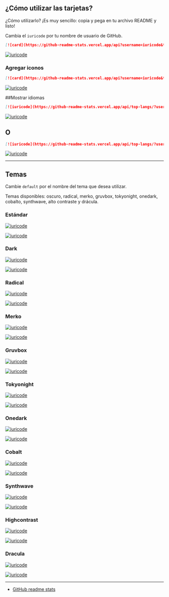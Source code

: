 ## ¿Cómo utilizar las tarjetas?

¿Cómo utilizarlo? ¡Es muy sencillo: copia y pega en tu archivo README y listo!

Cambia el `iuricode` por tu nombre de usuario de GitHub.

```md
[![card](https://github-readme-stats.vercel.app/api?username=iuricode&theme=default)](https://github.com/anuraghazra/github-readme-stats)
```

[![iuricode](https://github-readme-stats.vercel.app/api?username=iuricode&theme=default)](https://github.com/anuraghazra/github-readme-stats)

### Agregar iconos

```md
[![card](https://github-readme-stats.vercel.app/api?username=iuricode&theme=default&show_icons=true)](https://github.com/anuraghazra/github-readme-stats)
```

[![iuricode](https://github-readme-stats.vercel.app/api?username=iuricode&theme=default&show_icons=true)](https://github.com/anuraghazra/github-readme-stats)

##Mostrar idiomas

```md
[![iuricode](https://github-readme-stats.vercel.app/api/top-langs/?username=iuricode&hide=html&layout=compact&theme=default)](https://github.com/anuraghazra/github-readme-stats)
```

[![iuricode](https://github-readme-stats.vercel.app/api/top-langs/?username=iuricode&hide=html&layout=compact&theme=default)](https://github.com/anuraghazra/github-readme-stats)

## O

```md
[![iuricode](https://github-readme-stats.vercel.app/api/top-langs/?username=iuricode&layout=compact)](https://github.com/anuraghazra/github-readme-stats)
```

[![iuricode](https://github-readme-stats.vercel.app/api/top-langs/?username=iuricode&layout=compact)](https://github.com/anuraghazra/github-readme-stats)

---

## Temas

Cambie `default` por el nombre del tema que desea utilizar.

Temas disponibles: oscuro, radical, merko, gruvbox, tokyonight, onedark, cobalto, synthwave, alto contraste y drácula.

### Estándar

[![iuricode](https://github-readme-stats.vercel.app/api?username=iuricode&theme=default)](https://github.com/anuraghazra/github-readme-stats)

[![iuricode](https://github-readme-stats.vercel.app/api/top-langs/?username=iuricode&hide=html&layout=compact&theme=default)](https://github.com/anuraghazra/github-readme-stats)

### Dark

[![iuricode](https://github-readme-stats.vercel.app/api?username=iuricode&theme=dark)](https://github.com/anuraghazra/github-readme-stats)

[![iuricode](https://github-readme-stats.vercel.app/api/top-langs/?username=iuricode&hide=html&layout=compact&theme=dark)](https://github.com/anuraghazra/github-readme-stats)

### Radical

[![iuricode](https://github-readme-stats.vercel.app/api?username=iuricode&theme=radical)](https://github.com/anuraghazra/github-readme-stats)

[![iuricode](https://github-readme-stats.vercel.app/api/top-langs/?username=iuricode&hide=html&layout=compact&theme=radical)](https://github.com/anuraghazra/github-readme-stats)

### Merko

[![iuricode](https://github-readme-stats.vercel.app/api?username=iuricode&theme=merko)](https://github.com/anuraghazra/github-readme-stats)

[![iuricode](https://github-readme-stats.vercel.app/api/top-langs/?username=iuricode&hide=html&layout=compact&theme=merko)](<[https://github.com/iuricode/](https://github.com/anuraghazra/github-readme-stats)>)

### Gruvbox

[![iuricode](https://github-readme-stats.vercel.app/api?username=iuricode&theme=gruvbox)](https://github.com/anuraghazra/github-readme-stats)

[![iuricode](https://github-readme-stats.vercel.app/api/top-langs/?username=iuricode&hide=html&layout=compact&theme=gruvbox)](https://github.com/anuraghazra/github-readme-stats)

### Tokyonight

[![iuricode](https://github-readme-stats.vercel.app/api?username=iuricode&theme=tokyonight)](https://github.com/anuraghazra/github-readme-stats)

[![iuricode](https://github-readme-stats.vercel.app/api/top-langs/?username=iuricode&hide=html&layout=compact&theme=tokyonight)](https://github.com/anuraghazra/github-readme-stats)

### Onedark

[![iuricode](https://github-readme-stats.vercel.app/api?username=iuricode&theme=onedark)](https://github.com/anuraghazra/github-readme-stats)

[![iuricode](https://github-readme-stats.vercel.app/api/top-langs/?username=iuricode&hide=html&layout=compact&theme=onedark)](https://github.com/anuraghazra/github-readme-stats)

### Cobalt

[![iuricode](https://github-readme-stats.vercel.app/api?username=iuricode&theme=cobalt)](https://github.com/anuraghazra/github-readme-stats)

[![iuricode](https://github-readme-stats.vercel.app/api/top-langs/?username=iuricode&hide=html&layout=compact&theme=cobalt)](https://github.com/anuraghazra/github-readme-stats)

### Synthwave

[![iuricode](https://github-readme-stats.vercel.app/api?username=iuricode&theme=synthwave)](https://github.com/anuraghazra/github-readme-stats)

[![iuricode](https://github-readme-stats.vercel.app/api/top-langs/?username=iuricode&hide=html&layout=compact&theme=synthwave)](https://github.com/anuraghazra/github-readme-stats)

### Highcontrast

[![iuricode](https://github-readme-stats.vercel.app/api?username=iuricode&theme=highcontrast)](https://github.com/anuraghazra/github-readme-stats)

[![iuricode](https://github-readme-stats.vercel.app/api/top-langs/?username=iuricode&hide=html&layout=compact&theme=highcontrast)](https://github.com/anuraghazra/github-readme-stats)

### Dracula

[![iuricode](https://github-readme-stats.vercel.app/api?username=iuricode&theme=dracula)](https://github.com/anuraghazra/github-readme-stats)

[![iuricode](https://github-readme-stats.vercel.app/api/top-langs/?username=iuricode&hide=html&layout=compact&theme=dracula)](https://github.com/anuraghazra/github-readme-stats)

---

- [GitHub readme stats](https://github.com/anuraghazra/github-readme-stats)
